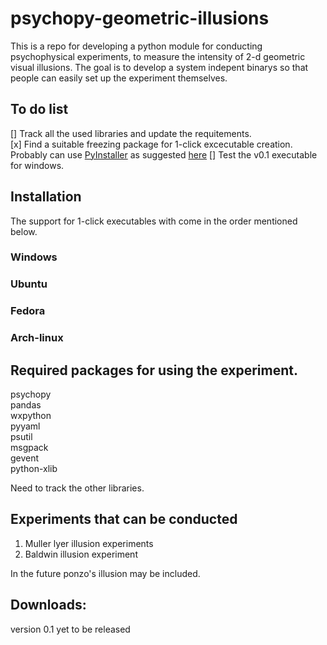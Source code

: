 # psychopy-geometric-illusions
This is a repo for developing a python module for conducting psychophysical experiments, to measure the intensity of 2-d geometric visual illusions. The goal is to develop a system indepent binarys so that people can easily set up the experiment themselves.

## To do list
[] Track all the used libraries and update the requitements.  
[x] Find a suitable freezing package for 1-click excecutable creation. Probably can use  [PyInstaller](https://www.pyinstaller.org/) as suggested [here](https://hackernoon.com/the-one-stop-guide-to-easy-cross-platform-python-freezing-part-1-c53e66556a0a)
[] Test the v0.1 executable for windows.

## Installation
The support for 1-click executables with come in the order mentioned below.   
### Windows
### Ubuntu
### Fedora
### Arch-linux

## Required packages for using the experiment.
psychopy  
pandas  
wxpython  
pyyaml  
psutil  
msgpack  
gevent  
python-xlib  

Need to track the other libraries.

## Experiments that can be conducted

1. Muller lyer illusion experiments
2. Baldwin illusion experiment

In the future ponzo's illusion may be included.

## Downloads:

version 0.1 yet to be released
